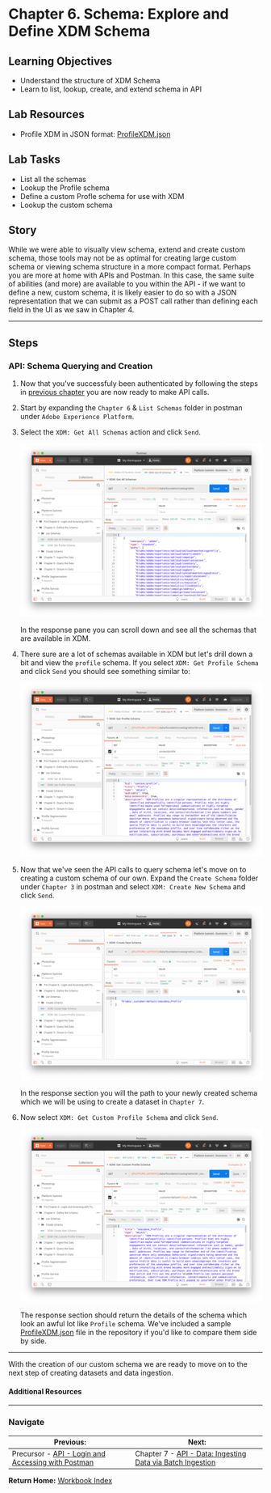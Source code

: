 # Chapter 6. Schema: Explore and Define XDM Schema

## Learning Objectives

- Understand the structure of XDM Schema
- Learn to list, lookup, create, and extend schema in API

## Lab Resources

- Profile XDM in JSON format: [ProfileXDM.json](../data/profileXDM.json)

## Lab Tasks

- List all the schemas
- Lookup the Profile schema
- Define a custom Profle schema for use with XDM
- Lookup the custom schema

## Story

While we were able to visually view schema, extend and create custom schema, those tools may not be as optimal for creating large custom schema or viewing schema structure in a more compact format. Perhaps you are more at home with APIs and Postman. In this case, the same suite of abilities (and more) are available to you within the API - if we want to define a new, custom schema, it is likely easier to do so with a JSON representation that we can submit as a POST call rather than defining each field in the UI as we saw in Chapter 4.

---

## Steps

### API: Schema Querying and Creation

1. Now that you've successfuly been authenticated by following the steps in [previous chapter](chapter-6-precursor.md) you are now ready to make API calls.
1. Start by expanding the `Chapter 6` & `List Schemas` folder in postman under `Adobe Experience Platform`.
1. Select the `XDM: Get All Schemas` action and click `Send`.

   ![](../images/chapter-3/get_all_schemas.png)

   In the response pane you can scroll down and see all the schemas that are available in XDM.

1. There sure are a lot of schemas available in XDM but let's drill down a bit and view the `profile` schema. If you select `XDM: Get Profile Schema` and click `Send` you should see something similar to:

   ![](../images/chapter-3/get_profile_schema.png)

1. Now that we've seen the API calls to query schema let's move on to creating a custom schema of our own. Expand the `Create Schema` folder under `Chapter 3` in postman and select `XDM: Create New Schema` and click `Send`.

   ![](../images/chapter-3/create_schema.png)

   In the response section you will the path to your newly created schema which we will be using to create a dataset in `Chapter 7`.

1. Now select `XDM: Get Custom Profile Schema` and click `Send`.

   ![](../images/chapter-3/get_custom_profile_schema.png)

   The response section should return the details of the schema which look an awful lot like `Profile` schema. We've included a sample [ProfileXDM.json](../data/profileXDM.json) file in the repository if you'd like to compare them side by side.


---

With the creation of our custom schema we are ready to move on to the next step of creating datasets and data ingestion.

#### Additional Resources



---

### Navigate

|**Previous:**|**Next:**|
|---|---|
|Precursor - [API - Login and Accessing with Postman](chapter-6-precursor.md)|Chapter 7 - [API - Data: Ingesting Data via Batch Ingestion](chapter-7.md)|

**Return Home:** [Workbook Index](../README.md)
